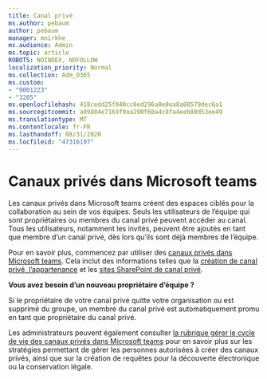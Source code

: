 ```yaml
---
title: Canal privé
ms.author: pebaum
author: pebaum
manager: mnirkhe
ms.audience: Admin
ms.topic: article
ROBOTS: NOINDEX, NOFOLLOW
localization_priority: Normal
ms.collection: Adm_O365
ms.custom:
- "9001223"
- "3205"
ms.openlocfilehash: 418cedd25f040cc6ed296a0e8ea8a80579dec6a1
ms.sourcegitcommit: a09884e7169f9aa290f60a4c8fa4eeb80d53ee49
ms.translationtype: MT
ms.contentlocale: fr-FR
ms.lasthandoff: 08/31/2020
ms.locfileid: "47316197"
---
```

# <a name="private-channels-in-microsoft-teams"></a>Canaux privés dans Microsoft teams

Les canaux privés dans Microsoft teams créent des espaces ciblés pour la collaboration au sein de vos équipes. Seuls les utilisateurs de l’équipe qui sont propriétaires ou membres du canal privé peuvent accéder au canal. Tous les utilisateurs, notamment les invités, peuvent être ajoutés en tant que membre d’un canal privé, dès lors qu’ils sont déjà membres de l’équipe.

Pour en savoir plus, commencez par utiliser des [canaux privés dans Microsoft teams](https://docs.microsoft.com/MicrosoftTeams/private-channels). Cela inclut des informations telles que la [création de canal privé, l’appartenance](https://docs.microsoft.com/MicrosoftTeams/private-channels#private-channel-creation-and-membership) et les [sites SharePoint de canal privé](https://docs.microsoft.com/MicrosoftTeams/private-channels#private-channel-sharepoint-sites).

**Vous avez besoin d’un nouveau propriétaire d’équipe ?**

Si le propriétaire de votre canal privé quitte votre organisation ou est supprimé du groupe, un membre du canal privé est automatiquement promu en tant que propriétaire du canal privé.

Les administrateurs peuvent également consulter [la rubrique gérer le cycle de vie des canaux privés dans Microsoft teams](https://docs.microsoft.com/MicrosoftTeams/private-channels-life-cycle-management) pour en savoir plus sur les stratégies permettant de gérer les personnes autorisées à créer des canaux privés, ainsi que sur la création de requêtes pour la découverte électronique ou la conservation légale.

